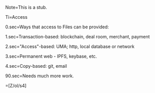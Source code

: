 Note=This is a stub.

Ti=Access

0.sec=Ways that access to Files can be provided:

1.sec=Transaction-based:  blockchain, deal room, merchant, payment

2.sec="Access"-based:  UMA; http, local database or network

3.sec=Permanent web - IPFS, keybase, etc.

4.sec=Copy-based: git, email

90.sec=Needs much more work.

=[Z/ol/s4]
